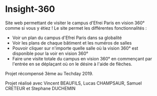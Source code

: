 # Insight-360

Site web permettant de visiter le campus d'Efrei Paris en vision 360° comme si vous y étiez ! 
Le site permet les différentes fonctionnalités : 
- Voir un plan du campus d'Efrei Paris dans sa globalité
- Voir les plans de chaque bâtiment et les numéros de salles
- Pouvoir cliquer sur n'importe quelle salle où la vision 360° est disponible pour la voir en vision 360°
- Faire une visite totale du campus en vision 360° en commençant par l'entrée en se déplaçant où on le désire à l'aide de flèches. 

Projet récompensé 3ème au Techday 2019.

Projet réalisé avec Vincent BEAUFILS, Lucas CHAMPSAUR, Samuel CRETEUR et Stephane DUCHEMIN
